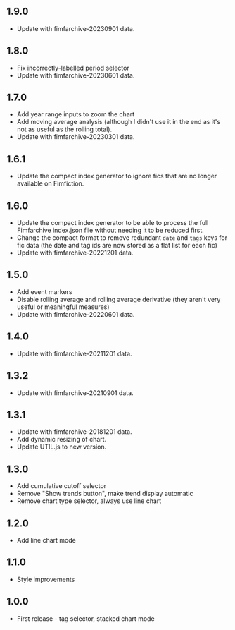 ## 1.9.0
* Update with fimfarchive-20230901 data.

## 1.8.0
* Fix incorrectly-labelled period selector
* Update with fimfarchive-20230601 data.

## 1.7.0
* Add year range inputs to zoom the chart
* Add moving average analysis (although I didn't use it in the end as it's not as useful as the rolling total).
* Update with fimfarchive-20230301 data.

## 1.6.1
* Update the compact index generator to ignore fics that are no longer available on Fimfiction.

## 1.6.0
* Update the compact index generator to be able to process the full Fimfarchive index.json file without needing it to be reduced first.
* Change the compact format to remove redundant `date` and `tags` keys for fic data (the date and tag ids are now stored as a flat list for each fic)
* Update with fimfarchive-20221201 data.

## 1.5.0
* Add event markers
* Disable rolling average and rolling average derivative (they aren't very useful or meaningful measures)
* Update with fimfarchive-20220601 data.

## 1.4.0
* Update with fimfarchive-20211201 data.

## 1.3.2
* Update with fimfarchive-20210901 data.

## 1.3.1
* Update with fimfarchive-20181201 data.
* Add dynamic resizing of chart.
* Update UTIL.js to new version.

## 1.3.0
* Add cumulative cutoff selector
* Remove "Show trends button", make trend display automatic
* Remove chart type selector, always use line chart

## 1.2.0
* Add line chart mode

## 1.1.0
* Style improvements

## 1.0.0
* First release - tag selector, stacked chart mode
